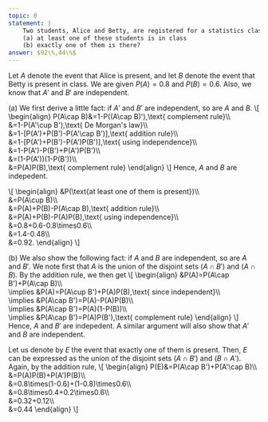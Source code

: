 ```yaml
---
topic: 0
statement: |
    Two students, Alice and Betty, are registered for a statistics class. Alice attends $80\%$ of the time, Betty $60\%$ of the time, and their absences are independent. On a given day, what is the probability that
    (a) at least one of these students is in class
    (b) exactly one of them is there?
answer: $92\%,44\%$
---
```

Let $A$ denote the event that Alice is present, and let $B$ denote the event that Betty is present in class. We are given $P(A)=0.8$ and $P(B)=0.6$. Also, we know that $A'$ and $B'$ are independent.

(a) We first derive a little fact: if $A'$ and $B'$ are independent, so are $A$ and $B$.
\\[
\begin{align}
P(A\cap B)&=1-P((A\cap B)'),\text{ complement rule}\\\\\
&=1-P(A'\cup B'),\text{ De Morgan's law}\\\\\
&=1-[P(A')+P(B')-P(A'\cap B')],\text{ addition rule}\\\\\
&=1-[P(A')+P(B')-P(A')P(B')],\text{ using independence}\\\\\
&=1-P(A')-P(B')+P(A')P(B')\\\\\
&=(1-P(A'))(1-P(B'))\\\\\
&=P(A)P(B),\text{ complement rule}
\end{align}
\\]
Hence, $A$ and $B$ are indepedent.

\\[
    \begin{align}
    &P(\text{at least one of them is present})\\\\\
    &=P(A\cup B)\\\\\
    &=P(A)+P(B)-P(A\cap B),\text{ addition rule}\\\\\
    &=P(A)+P(B)-P(A)P(B),\text{ using independence}\\\\\
    &=0.8+0.6-0.8\times0.6\\\\\
    &=1.4-0.48\\\\\
    &=0.92.
    \end{align}
\\]

(b) 
We also show the following fact: if $A$ and $B$ are independent, so are $A$ and $B'$. We note first that $A$ is the union of the disjoint sets $(A\cap B')$ and $(A\cap B)$. By the addition rule, we then get
\\[
\begin{align}
&P(A)=P(A\cap B')+P(A\cap B)\\\\\
\implies &P(A)=P(A\cup B')+P(A)P(B),\text{ since independent}\\\\\
\implies &P(A\cap B')=P(A)-P(A)P(B)\\\\\
\implies &P(A\cap B')=P(A)(1-P(B))\\\\\
\implies &P(A\cap B')=P(A)P(B'),\text{ complement rule}
\end{align}
\\]
Hence, $A$ and $B'$ are indepedent. A similar argument will also show that $A'$ and $B$ are independent.

Let us denote by $E$ the event that exactly one of them is present. Then, $E$ can be expressed as the union of the disjoint sets $(A\cap B')$ and $(B\cap A')$. Again, by  the addition rule,
\\[
\begin{align}
P(E)&=P(A\cap B')+P(A'\cap B)\\\\\
&=P(A)P(B)+P(A')P(B)\\\\\
&=0.8\times(1-0.6)+(1-0.8)\times0.6\\\\\
&=0.8\times0.4+0.2\times0.6\\\\\
&=0.32+0.12\\\\\
&=0.44
\end{align}
\\]
